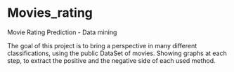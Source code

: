 # Movies_rating
Movie Rating Prediction - Data mining

The goal of this project is to bring a perspective in many different classifications, using the public DataSet of movies.
Showing graphs at each step, to extract the positive and the negative side of each used method.
